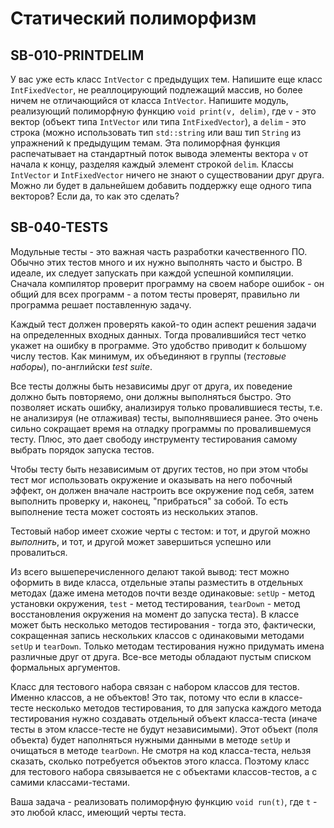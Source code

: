 # Статический полиморфизм

## SB-010-PRINTDELIM

У вас уже есть класс `IntVector` с предыдущих тем. Напишите еще класс `IntFixedVector`, не реаллоцирующий подлежащий массив, но более ничем не отличающийся от класса `IntVector`. Напишите модуль, реализующий полиморфную функцию `void print(v, delim)`, где `v` - это вектор (объект типа `IntVector` или типа `IntFixedVector`), а `delim` - это строка (можно использовать тип `std::string` или ваш тип `String` из упражнений к предыдущим темам. Эта полиморфная функция распечатывает на стандартный поток вывода элементы вектора `v` от начала к концу, разделяя каждый элемент строкой `delim`. Классы `IntVector` и `IntFixedVector` ничего не знают о существовании друг друга. Можно ли будет в дальнейшем добавить поддержку еще одного типа векторов? Если да, то как это сделать?


## SB-040-TESTS

Модульные тесты - это важная часть разработки качественного ПО. Обычно этих тестов много и их нужно выполнять часто и быстро. В идеале, их следует запускать при каждой успешной компиляции. Сначала компилятор проверит программу на своем наборе ошибок - он общий для всех программ - а потом тесты проверят, правильно ли программа решает поставленную задачу.

Каждый тест должен проверять какой-то один аспект решения задачи на определенных входных данных. Тогда провалившийся тест четко укажет на ошибку в программе. Это удобство приводит к большому числу тестов. Как минимум, их объединяют в группы (_тестовые наборы_), по-английски _test suite_.

Все тесты должны быть независимы друг от друга, их поведение должно быть повторяемо, они должны выполняться быстро. Это позволяет искать ошибку, анализируя только провалившиеся тесты, т.е. не анализируя (не отлаживая) тесты, выполнявшиеся ранее. Это очень сильно сокращает время на отладку программы по провалившемуся тесту. Плюс, это дает свободу инструменту тестирования самому выбрать порядок запуска тестов.

Чтобы тесту быть независимым от других тестов, но при этом чтобы тест мог использовать окружение и оказывать на него побочный эффект, он должен вначале настроить все окружение под себя, затем выполнить проверку и, наконец, "прибраться" за собой. То есть выполнение теста может состоять из нескольких этапов.

Тестовый набор имеет схожие черты с тестом: и тот, и другой можно _выполнить_, и тот, и другой может завершиться успешно или провалиться.

Из всего вышеперечисленного делают такой вывод: тест можно оформить в виде класса, отдельные этапы разместить в отдельных методах (даже имена методов почти везде одинаковые: `setUp` - метод установки окружения, `test` - метод тестирования, `tearDown` - метод восстановления окружения на момент до запуска теста). В классе может быть несколько методов тестирования - тогда это, фактически, сокращенная запись нескольких классов с одинаковыми методами `setUp` и `tearDown`. Только методам тестирования нужно придумать имена различные друг от друга. Все-все методы обладают пустым списком формальных аргументов.

Класс для тестового набора связан с набором классов для тестов. Именно классов, а не объектов! Это так, потому что если в классе-тесте несколько методов тестирования, то для запуска каждого метода тестирования нужно создавать отдельный объект класса-теста (иначе тесты в этом классе-тесте не будут независимыми). Этот объект (поля объекта) будет наполняться нужными данными в методе `setUp` и очищаться в методе `tearDown`. Не смотря на код класса-теста, нельзя сказать, сколько потребуется объектов этого класса. Поэтому класс для тестового набора связывается не с объектами классов-тестов, а с самими классами-тестами.

Ваша задача - реализовать полиморфную функцию `void run(t)`, где `t` - это любой класс, имеющий черты теста.

